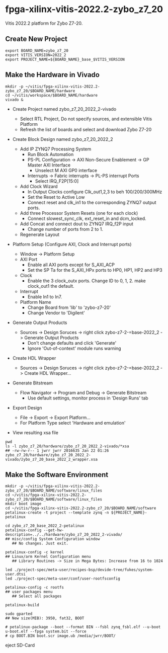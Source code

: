 # fpga-xilinx-vitis-2022.2-zybo_z7_20
Vitis 2022.2 platform for Zybo Z7-20.

Create New Project
------------------



```
export BOARD_NAME=zybo_z7_20
export VITIS_VERSION=2022_2
export PROJECT_NAME=${BOARD_NAME}_base_$VITIS_VERSION
```

Make the Hardware in Vivado
---------------------------

```
mkdir -p ~/vitis/fpga-xilinx-vitis-2022.2-zybo_z7_20/$BOARD_NAME/hardware
cd ~/vitis/workspace/$BOARD_NAME/hardware
vivado &
```

* Create Project named zybo_z7_20_2022_2-vivado
  * Select RTL Project, Do not specify sources, and extensible Vitis Platform
  * Refresh the list of boards and select and download Zybo Z7-20

* Create Block Design named zybo_z7_20_2022_2
  * Add IP ZYNQ7 Processing System
    * Run Block Automation
    * PS-PL Configuration -> AXI Non-Secure Enablement -> GP Master AXI Interface
      * Unselect M AXI GP0 interface
    * Interrupts -> Fabric interrupts -> PL-PS interrupt Ports
      * Select IRQ_F2P[15:0]
  * Add Clock Wizard
    * In Output Clocks configure Clk_out1,2,3 to beh 100/200/300MHz
    * Set the Reset to Active Low
    * Connect reset and clk_in1 to the corresponding ZYNQ7 output ports.
  * Add three Processor System Resets (one for each clock)
    * Connect slowest_sync_clk, ext_reset_in and dcm_locked.
  * Add Concat and connect dout to ZYNQ7 IRQ_f2P input
    * Change number of ports from 2 to 1.
  * Regenerate Layout
* Platform Setup (Configure AXI, Clock and Interrupt ports)
  * Window -> Platform Setup
  * AXI Port
    * Enable all AXI ports except for S_AXI_ACP
    * Set the SP Ta for the S_AXI_HPx ports to HP0, HP1, HP2 and HP3
  * Clock
    * Enable the 3 clock_outx ports. Change ID to 0, 1, 2. make clock_out1 the default.
  * Interrupt
    * Enable In1 to In7.
  * Platform Name
    * Change Board from 'lib' to 'zybo-z7-20'
    * Change Vendor to 'Digilent'
* Generate Output Products
  * Sources -> Design Soruces -> right click zybo-z7-2-=base-2022_2 -> Generate Output Products
    * Don't change defaults and click 'Generate'
    * Ignore 'Out-of-context' module runs warning
* Create HDL Wrapper
  * Sources -> Design Soruces -> right click zybo-z7-2-=base-2022_2 -> Create HDL Wrapper...
* Generate Bitstream
  * Flow Navigator -> Program and Debug -> Generate Bitstream
    * Use default settings, monitor process in 'Design Runs' tab
* Export Design
  * File -> Export -> Export Platform...
  * For Platform Type select 'Hardware and emulation'
* View resulting xsa file

```
pwd
ls -l zybo_z7_20/hardware/zybo_z7_20_2022_2-vivado/*xsa
## -rw-rw-r-- 1 jwrr jwrr 2016635 Jan 22 01:26 zybo_z7_20/hardware/zybo_z7_20_2022_2-vivado/zybo_z7_20_base_2022_2_wrapper.xsa
```

Make the Software Environment
-----------------------------

```
mkdir -p ~/vitis/fpga-xilinx-vitis-2022.2-zybo_z7_20/$BOARD_NAME/software/linux_files
cd ~/vitis/fpga-xilinx-vitis-2022.2-zybo_z7_20/$BOARD_NAME/software/linux_files
mkdir boot image
cd ~/vitis/fpga-xilinx-vitis-2022.2-zybo_z7_20/$BOARD_NAME/software
petalinux-create -t project --template zynq -n ${PROJECT_NAME}-petalinux

cd zybo_z7_20_base_2022_2-petalinux
petalinux-config --get-hw-description=../../hardware/zybo_z7_20_2022_2-vivado/
## misc/config System Configuration window
   ## No changes. Just exit.

petalinux-config -c kernel
## Linux/arm Kernel Configuration menu
   ## Library Routines -> Size in Mega Bytes: Increase from 16 to 1024

led ./project-spec/meta-user/recipes-bsp/devide-tree/fukes/system-user.dtsi
led ./project-spec/meta-user/conf/user-rootfsconfig

petalinux-config -c rootfs
## user packages menu
   ## Select all packages

petalinux-build

sudo gparted
## New size(MIB): 3950, fat32, BOOT

# petalinux-package --boot --format BIN --fsbl zynq_fsbl.elf --u-boot u-boot.elf --fpga system.bit --force
# cp BOOT.BIN boot.scr image.ub /media/jwrr/BOOT/
```

eject SD-Card


